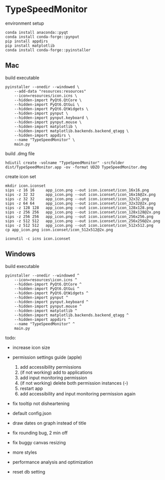 # TypeSpeedMonitor

environment setup
```
conda install anaconda::pyqt 
conda install conda-forge::pynput
pip install appdirs
pip install matplotlib
conda install conda-forge::pyinstaller
```

## Mac  
build executable
```
pyinstaller --onedir --windowed \
    --add-data "resources:resources"
    --icon=resources/icon.icns \
    --hidden-import PyQt6.QtCore \
    --hidden-import PyQt6.QtGui \
    --hidden-import PyQt6.QtWidgets \
    --hidden-import pynput \
    --hidden-import pynput.keyboard \
    --hidden-import pynput.mouse \
    --hidden-import matplotlib \
    --hidden-import matplotlib.backends.backend_qtagg \
    --hidden-import appdirs \
    --name "TypeSpeedMonitor" \
    main.py
```
build .dmg file
```
hdiutil create -volname "TypeSpeedMonitor" -srcfolder dist/TypeSpeedMonitor.app -ov -format UDZO TypeSpeedMonitor.dmg    
```
create icon set
```
mkdir icon.iconset
sips -z 16 16     app_icon.png --out icon.iconset/icon_16x16.png
sips -z 32 32     app_icon.png --out icon.iconset/icon_16x16@2x.png
sips -z 32 32     app_icon.png --out icon.iconset/icon_32x32.png
sips -z 64 64     app_icon.png --out icon.iconset/icon_32x32@2x.png
sips -z 128 128   app_icon.png --out icon.iconset/icon_128x128.png
sips -z 256 256   app_icon.png --out icon.iconset/icon_128x128@2x.png
sips -z 256 256   app_icon.png --out icon.iconset/icon_256x256.png
sips -z 512 512   app_icon.png --out icon.iconset/icon_256x256@2x.png
sips -z 512 512   app_icon.png --out icon.iconset/icon_512x512.png
cp app_icon.png icon.iconset/icon_512x512@2x.png

iconutil -c icns icon.iconset
```

## Windows
build executable
```
pyinstaller --onedir --windowed ^
    --icon=resources\icon.icns ^
    --hidden-import PyQt6.QtCore ^
    --hidden-import PyQt6.QtGui ^
    --hidden-import PyQt6.QtWidgets ^
    --hidden-import pynput ^
    --hidden-import pynput.keyboard ^
    --hidden-import pynput.mouse ^
    --hidden-import matplotlib ^
    --hidden-import matplotlib.backends.backend_qtagg ^
    --hidden-import appdirs ^
    --name "TypeSpeedMonitor" ^
    main.py
```

todo:

- increase icon size
- permission settings guide (apple)
  1. add accessibility permissions
  2. (if not working) add to applications
  3. add input monitoring permission
  4. (if not working) delete both permission instances (-)
  5. restart app
  6. add accessibility and input monitoring permission again
- fix tooltip not disheartening

- default config.json
- draw dates on graph instead of title
- fix rounding bug, 2 min off
- fix buggy canvas resizing
- more styles
- performance analysis and optimization
- reset db setting